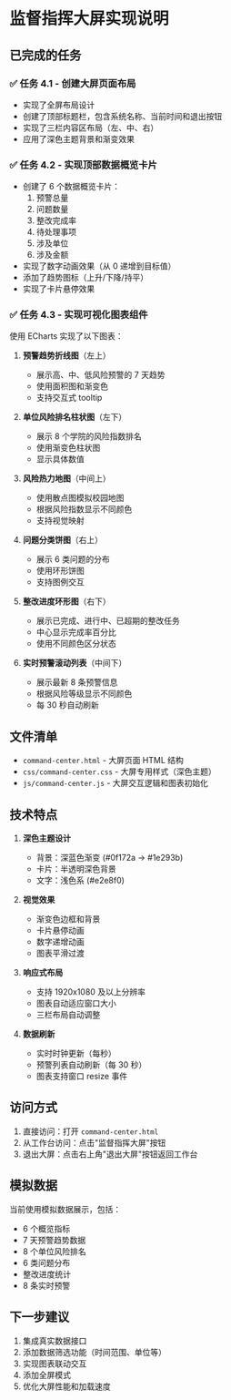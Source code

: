 # 监督指挥大屏实现说明

## 已完成的任务

### ✅ 任务 4.1 - 创建大屏页面布局
- 实现了全屏布局设计
- 创建了顶部标题栏，包含系统名称、当前时间和退出按钮
- 实现了三栏内容区布局（左、中、右）
- 应用了深色主题背景和渐变效果

### ✅ 任务 4.2 - 实现顶部数据概览卡片
- 创建了 6 个数据概览卡片：
  1. 预警总量
  2. 问题数量
  3. 整改完成率
  4. 待处理事项
  5. 涉及单位
  6. 涉及金额
- 实现了数字动画效果（从 0 递增到目标值）
- 添加了趋势图标（上升/下降/持平）
- 实现了卡片悬停效果

### ✅ 任务 4.3 - 实现可视化图表组件
使用 ECharts 实现了以下图表：

1. **预警趋势折线图**（左上）
   - 展示高、中、低风险预警的 7 天趋势
   - 使用面积图和渐变色
   - 支持交互式 tooltip

2. **单位风险排名柱状图**（左下）
   - 展示 8 个学院的风险指数排名
   - 使用渐变色柱状图
   - 显示具体数值

3. **风险热力地图**（中间上）
   - 使用散点图模拟校园地图
   - 根据风险指数显示不同颜色
   - 支持视觉映射

4. **问题分类饼图**（右上）
   - 展示 6 类问题的分布
   - 使用环形饼图
   - 支持图例交互

5. **整改进度环形图**（右下）
   - 展示已完成、进行中、已超期的整改任务
   - 中心显示完成率百分比
   - 使用不同颜色区分状态

6. **实时预警滚动列表**（中间下）
   - 展示最新 8 条预警信息
   - 根据风险等级显示不同颜色
   - 每 30 秒自动刷新

## 文件清单

- `command-center.html` - 大屏页面 HTML 结构
- `css/command-center.css` - 大屏专用样式（深色主题）
- `js/command-center.js` - 大屏交互逻辑和图表初始化

## 技术特点

1. **深色主题设计**
   - 背景：深蓝色渐变 (#0f172a → #1e293b)
   - 卡片：半透明深色背景
   - 文字：浅色系 (#e2e8f0)

2. **视觉效果**
   - 渐变色边框和背景
   - 卡片悬停动画
   - 数字递增动画
   - 图表平滑过渡

3. **响应式布局**
   - 支持 1920x1080 及以上分辨率
   - 图表自动适应窗口大小
   - 三栏布局自动调整

4. **数据刷新**
   - 实时时钟更新（每秒）
   - 预警列表自动刷新（每 30 秒）
   - 图表支持窗口 resize 事件

## 访问方式

1. 直接访问：打开 `command-center.html`
2. 从工作台访问：点击"监督指挥大屏"按钮
3. 退出大屏：点击右上角"退出大屏"按钮返回工作台

## 模拟数据

当前使用模拟数据展示，包括：
- 6 个概览指标
- 7 天预警趋势数据
- 8 个单位风险排名
- 6 类问题分布
- 整改进度统计
- 8 条实时预警

## 下一步建议

1. 集成真实数据接口
2. 添加数据筛选功能（时间范围、单位等）
3. 实现图表联动交互
4. 添加全屏模式
5. 优化大屏性能和加载速度
